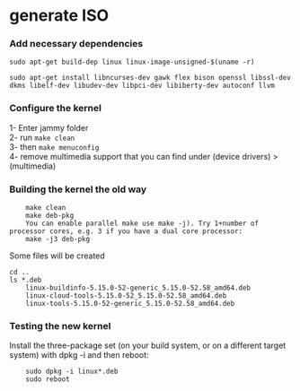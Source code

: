 # generate ISO

### Add necessary dependencies

```console
sudo apt-get build-dep linux linux-image-unsigned-$(uname -r)

sudo apt-get install libncurses-dev gawk flex bison openssl libssl-dev dkms libelf-dev libudev-dev libpci-dev libiberty-dev autoconf llvm

```
### Configure the kernel
1- Enter jammy folder \
2- run ``make clean`` \
3- then ``make menuconfig`` \
4- remove multimedia support that you can find under (device drivers) > (multimedia)

### Building the kernel the old way

```console
    make clean
    make deb-pkg
    You can enable parallel make use make -j). Try 1+number of processor cores, e.g. 3 if you have a dual core processor: 
    make -j3 deb-pkg
```
Some files will be created

```console
cd ..
ls *.deb
    linux-buildinfo-5.15.0-52-generic_5.15.0-52.58_amd64.deb
    linux-cloud-tools-5.15.0-52_5.15.0-52.58_amd64.deb
    linux-tools-5.15.0-52-generic_5.15.0-52.58_amd64.deb
```

### Testing the new kernel

Install the three-package set (on your build system, or on a different target system) with dpkg -i and then reboot:
```console
    sudo dpkg -i linux*.deb
    sudo reboot
```